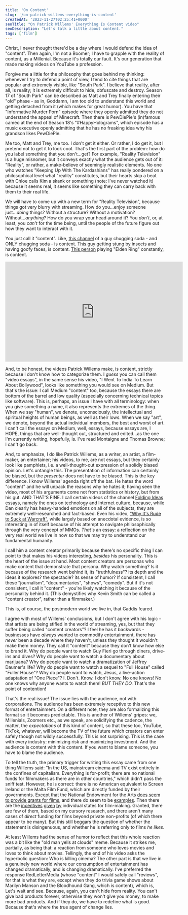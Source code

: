 ```yaml
---
title: 'On Content'
slug: '/on-patrick-willems-everything-is-content'
createdAt: '2023-11-27T02:25:41+0000'
seoTitle: "On Patrick Willems' Everything Is Content video"
seoDescription: "Let's talk a little about content."
tags: ['film']
---
```


Christ, I never thought there'd be a day where I would defend the idea of "content". Then again, I'm not a Boomer; I have to grapple with the reality of content, as a Millenial. Because it's totally our fault. It's our generation that made making videos on YouTube a profession.

Forgive me a little for the philosophy that goes behind my thinking: whenever I try to defend a point of view, I tend to cite things that are popular and extremely visible, like "South Park". I believe that reality, after all, is reality; it is extremely difficult to hide, obfuscate and destroy. Season 17 of "South Park" can be described as Matt and Trey finally entering their "old" phase - as in, Goddamn, I am too old to understand this world and getting detached from it (which makes for great humor). You have that "Informative Murder Porn" episode where they openly admitted they do not understand the appeal of Minecraft. Then there is PewDiePie's (in)famous cameo at the end of Season 18's "#HappyHolograms", which episode has a music executive openly admitting that he has no freaking idea why his grandson likes PewDiePie.

Me too, Matt and Trey, me too. I don't get it either. Or rather, I do get it, but I pretend not to get it to look cool. That's the first part of the problem: how do you label something that you don't...get? For example, "Reality Television" is a huge misnomer, but it conveys exactly what the audience gets out of it: "Reality", or rather, a make-believe of seemingly realistic elements. No one who watches "Keeping Up With The Kardashians" has really pondered on a philosophical level what "reality" constitutes, but their hearts skip a beat with Chloe calls Kim a skank or something (note: I've never watched it) because it seems real, it seems like something they can carry back with them to their real life.

We will have to come up with a new term for "Reality Television", because things got very blurry with streaming. How do you...enjoy someone just..._doing_ things? Without a structure? Without a motivation? Without..._anything_? How do you wrap your head around it? You _don't_, or, at least, you _can't_ for the time being, until the people of the future figure out how they want to interact with it.

You just call it "content". Like, [this channel](https://www.youtube.com/@BadlandsChugs) of a guy chugging soda - and ONLY chugging soda - is content. [This guy](https://www.youtube.com/@BraveWilderness) getting stung by insects and having goofy faces, is content. [This person](https://www.youtube.com/@ChaseTheBro) playing "Elden Ring" constantly, is content.

<iframe width="560" height="315" src="https://www.youtube.com/embed/hAtbFwzZp6Y?si=2cKFm9iMl4-KfaM-" title="YouTube video player" frameborder="0" allow="accelerometer; autoplay; clipboard-write; encrypted-media; gyroscope; picture-in-picture; web-share" allowfullscreen></iframe>

And, to be honest, the videos Patrick Willems make, is content, strictly because I don't know how to categorize them. I _guess_ you can call them "video essays", in the same sense his video, "I Went To India To Learn About Bollywood", looks like something you would see on Medium. But that's the issue: I call Medium "content" too, because the essays there are bottom of the barrel and low quality (especially concerning technical topics like software). This is, perhaps, an issue I have with all terminology: when you give something a name, it also represents the extremes of the thing. When we say "human", we denote, unconsciously, the intellectual and spiritual heights of human beings, as well as their lows. When we say "art", we denote, beyond the actual individual members, the best and worst of art. I can't call the essays on Medium, well, essays, because essays are, I HOPE, things that are well-thought out, structured and edited...as the one I'm currently writing, hopefully, is. I've read Montaigne and Thomas Browne; I can't go back.

And, to emphasize, I do like Patrick Willems, as a writer, an artist, a film-maker, an entertainer; his videos, to me, are not essays, but they certainly look like pamphlets, i.e. a well-thought-out expression of a solidly biased opinion. Let's untangle this. The presentation of information can certainly be biased, but the _presenter_ does not have to be biased. This is the key difference. I know Willems' agenda right off the bat. He hates the word "content" and he will unpack the reasons why he hates it; having seen the video, most of his arguments come not from statistics or history, but from his gut. AND THAT'S FINE. I call certain videos of the channel [Folding Ideas](https://www.youtube.com/@FoldingIdeas) essays, namely the ones on technology and Internet culture, because, while Dan clearly has heavy-handed emotions on all of the subjects, they are extremely well-researched and fact-based. Even his video, ["Why It's Rude to Suck at Warcraft"](https://www.youtube.com/watch?v=BKP1I7IocYU), while largely based on anecdotal evidence, is so interesting in of itself because of his attempt to navigate philosophically through the very concept of MMOs. _That's_ an essay: a reflection on the very real world we live in now so that we may try to understand our fundamental humanity.

I call him a content creator primarily because there's no specific thing I can point to that makes his videos interesting, _besides_ his personality. This is the heart of the issue at hand. Most content creators are personas who make content that demonstrate that persona. Why watch something? Is it because of the research went behind it, its "truthfulness"? its depth and the ideas it explores? the spectacle? its sense of humor? If consistent, I call these "journalism", "documentaries", "shows", "comedy". But if it's not consistent, I call it "content" - you're likely watching it because of the personality behind it. (This demystifies why Kevin Smith can be called a "content creator", rather than a filmmaker.)

This is, of course, the postmodern world we live in, that Gaddis feared.

I agree with most of Willems' conclusions, but I don't agree with his logic - that artists are being stifled in the world of streaming, yes, but that they suffer being called "content creators"? I feel he has it backwards - businesses have _always_ wanted to commodify entertainment, there has _never_ been a decade where they haven't, unless they thought it wouldn't make them money. They call it "content" because they don't know how else to brand it. Why do people want to watch Guy Fieri go through diners, drive-ins and dives? Why do people want to watch a documentary about marijuana? Why do people want to watch a dramatization of Jeffrey Daumer's life? Why do people want to watch a sequel to "Full House" called "Fuller House"? Why do people want to watch, Jesus, a live-action adaptation of "One Piece"? I. Don't. Know. I don't know. No one knows! No one knows why anyone wants to watch them! *BUT THEY DO.* That's the point of contention!

That's the real issue! The issue lies with the audience, not with corporations. The audience has been extremely receptive to this new format of entertainment. On a different note, they are also formalizing this format so it becomes predictable. This is another of Willems' gripes: we, Millenials, Zoomers etc., as we speak, are solidifying the cadence, the matter, the _expectations_ of this kind of content, so that these too, YouTube, TikTok, whatever, will become the TV of the future which creators can enter safely though not wildly successfully. This is not surprising. This is the case with every industry: minimizing risk and maximizing investment. And the audience is content with this content. If you want to blame someone, you have to blame the audience.

To tell the truth, the primary trigger for writing this essay came from one thing Willems said: "In the US, mainstream cinema and TV exist entirely in the confines of capitalism. Everything is for-profit; there are no national funds for filmmakers as there are in other countries," which didn't pass the sniff test. However, he is correct: there is no American equivalent to Screen Ireland or the Malta Film Fund, which are directly funded by their governments. Except that the National Endowment for the Arts [does seem to provide grants for films](https://www.arts.gov/impact/media-arts), and there do seem to be [examples](https://www.arts.gov/stories/blog/2021/six-documentaries-supported-national-endowment-arts-stream-now). Then there are the [incentives](https://www.nyc.gov/site/mome/industries/tv-film.page) [given](https://mafilm.org/production-tax-incentives/) [by](https://www.georgia.org/press-release/georgia-council-arts-distribute-35-million-competitive-state-grants) individual states for film-making. Granted, there are few of them, based on my cursory research, and there aren't many cases of _direct_ funding for films beyond private non-profits (of which there appear to be many). But this still beggars the question of whether the statement is disingenuous, and whether he is referring only to films _he likes_.

At least Willems had the sense of humor to reflect that this whole reaction was a bit like the "old man yells at clouds" meme. Because it strikes me, partially, as being that: a reaction from someone who loves movies and loves to think about movies. Tellingly, the end of his video asks the hyperbolic question: Who is killing cinema? The other part is that we live in a genuinely new world where our consumption of entertainment has changed dramatically, and is changing dramatically. I've preferred the response RedLetterMedia (whose "content" I would safely call "reviews", for that is what they are, except when they do trivia game shows about Marilyn Manson and the Bloodhound Gang, which is content), which is, Let's wait and see. Because, again, you can't hide from reality. You can't give bad products forever, otherwise they won't give you money, to make more bad products. And if they do, we have to redefine what is good. Because that's where the true agent of change lies.
